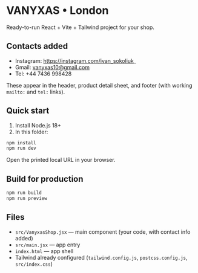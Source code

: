 # VANYXAS • London
Ready-to-run React + Vite + Tailwind project for your shop.

## Contacts added
- Instagram: https://instagram.com/ivan_sokoliuk_
- Gmail: vanyxas10@gmail.com
- Tel: +44 7436 998428

These appear in the header, product detail sheet, and footer (with working `mailto:` and `tel:` links).

## Quick start
1) Install Node.js 18+
2) In this folder:
```bash
npm install
npm run dev
```
Open the printed local URL in your browser.

## Build for production
```bash
npm run build
npm run preview
```

## Files
- `src/VanyxasShop.jsx` — main component (your code, with contact info added)
- `src/main.jsx` — app entry
- `index.html` — app shell
- Tailwind already configured (`tailwind.config.js`, `postcss.config.js`, `src/index.css`)
